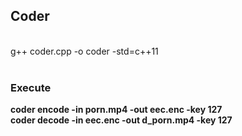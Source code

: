 <h2>Coder</h2><br/>
  g++ coder.cpp -o coder -std=c++11 <br/>
  <br/><h3>Execute</h3>
  <b>coder encode -in porn.mp4 -out eec.enc -key 127</b> <br/>
  <b>coder decode -in eec.enc -out d_porn.mp4 -key 127</b>
